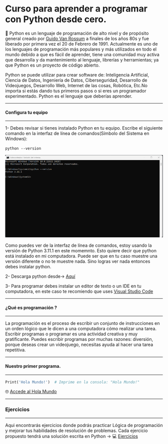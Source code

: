 # Curso para aprender a programar con Python desde cero.

:snake: Python es un lenguaje de programación de alto nivel y de propósito general creado por [Guido Van Rossum](https://es.wikipedia.org/wiki/Guido_van_Rossum) a finales de los años 80s y fue liberado por primera vez el 20 de Febrero de 1991. Actualmente es uno de los lenguajes de programación más populares y más utilizados en todo el mundo debido a que es fácil de aprender, tiene una comunidad muy activa que desarrolla y da mantenimiento al lenguaje, librerías y herramientas; ya que Python es un proyecto de código abierto. 

Python se puede utilizar para crear software de: Inteligencia Artificial, Ciencia de Datos, Ingeniería de Datos, Ciberseguridad, Desarrollo de Videojuegos, Desarrollo Web, Internet de las cosas, Robótica, Etc.No importa si estás dando tus primeros pasos o si eres un programador experimentado. Python es el lenguaje que deberías aprender.


---
#### Configura tu equipo
---
1- Debes revisar si tienes instalado Python en tu equipo. 
Escribe el siguiente comando en la interfaz de línea de comandos(Símbolo del Sistema en Windows):

```shell
python --version
```

![Versión de Python](./Imagenes/Readme/python-version.png)

Como puedes ver de la interfaz de línea de comandos, estoy usando la versión de Python 3.11.1 en este momemnto. Esto quiere decir que python está instalado en mi computadora. Puede ser que en tu caso muestre una versión diferente o no te muestre nada. Sino logras ver nada entonces debes instalar python.

2- Descarga python desde->  [Aquí](https://www.python.org/downloads/)


3- Para programar debes instalar un editor de texto o un IDE en tu computadora, en este caso te recomiendo que uses  [Visual Studio Code](https://code.visualstudio.com/)



---
#### ¿Qué es programación ?
---
La programación es el proceso de escribir un conjunto de instrucciones en un orden lógico que le dicen a una computadora cómo realizar una tarea. Escribir programas o programar es una actividad creativa y muy gratificante. Puedes escribir programas por muchas razones: diversión, porque deseas crear un videojuego, necesitas ayuda al hacer una tarea repetitiva.

---
#### Nuestro primer programa.
---

```py 
Print('Hola Mundo!')  # Imprime en la consola: "Hola Mundo!"
```

 :nerd_face: [Accede al Hola Mundo](./Codigo/holamundo.py)

---
### Ejercicios
---

Aqui encontrarás ejercicios donde podrás practicar Lógica de programación y mejorar tus habilidades de resolución de problemas.
Cada ejercicio propuesto tendrá una solución escrita en Python -> :computer: [Ejercicios](./Ejercicios/Ejercicios.md)
